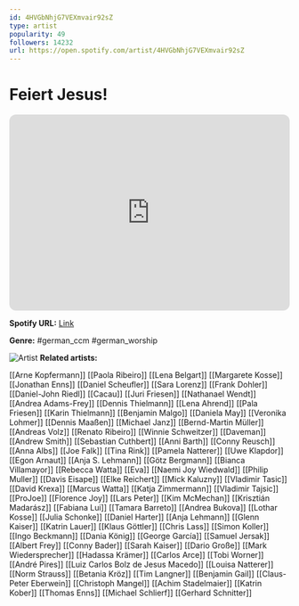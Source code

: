 ```yaml
---
id: 4HVGbNhjG7VEXmvair92sZ
type: artist
popularity: 49
followers: 14232
url: https://open.spotify.com/artist/4HVGbNhjG7VEXmvair92sZ
---
```

# Feiert Jesus!

<iframe style="border-radius:12px" src="https://open.spotify.com/embed/artist/4HVGbNhjG7VEXmvair92sZ" width="100%" height="352" frameBorder="0" allowfullscreen="" allow="autoplay; clipboard-write; encrypted-media; fullscreen; picture-in-picture" loading="lazy"></iframe>

**Spotify URL:** [Link](https://open.spotify.com/artist/4HVGbNhjG7VEXmvair92sZ)

**Genre:**  #german_ccm #german_worship

![Artist](https://i.scdn.co/image/ab6761610000e5eb1ff46e2f4659f821e66c6fcf)
**Related artists:**

[[Arne Kopfermann]]
[[Paola Ribeiro]]
[[Lena Belgart]]
[[Margarete Kosse]]
[[Jonathan Enns]]
[[Daniel Scheufler]]
[[Sara Lorenz]]
[[Frank Dohler]]
[[Daniel-John Riedl]]
[[Cacau]]
[[Juri Friesen]]
[[Nathanael Wendt]]
[[Andrea Adams-Frey]]
[[Dennis Thielmann]]
[[Lena Ahrend]]
[[Pala Friesen]]
[[Karin Thielmann]]
[[Benjamin Malgo]]
[[Daniela May]]
[[Veronika Lohmer]]
[[Dennis Maaßen]]
[[Michael Janz]]
[[Bernd-Martin Müller]]
[[Andreas Volz]]
[[Renato Ribeiro]]
[[Winnie Schweitzer]]
[[Daveman]]
[[Andrew Smith]]
[[Sebastian Cuthbert]]
[[Anni Barth]]
[[Conny Reusch]]
[[Anna Albs]]
[[Joe Falk]]
[[Tina Rink]]
[[Pamela Natterer]]
[[Uwe Klapdor]]
[[Egon Arnaut]]
[[Anja S. Lehmann]]
[[Götz Bergmann]]
[[Bianca Villamayor]]
[[Rebecca Watta]]
[[Eva]]
[[Naemi Joy Wiedwald]]
[[Philip Muller]]
[[Davis Eisape]]
[[Elke Reichert]]
[[Mick Kaluzny]]
[[Vladimir Tasic]]
[[David Krexa]]
[[Marcus Watta]]
[[Katja Zimmermann]]
[[Vladimir Tajsic]]
[[ProJoe]]
[[Florence Joy]]
[[Lars Peter]]
[[Kim McMechan]]
[[Krisztián Madarász]]
[[Fabiana Lui]]
[[Tamara Barreto]]
[[Andrea Bukova]]
[[Lothar Kosse]]
[[Julia Schonke]]
[[Daniel Harter]]
[[Anja Lehmann]]
[[Glenn Kaiser]]
[[Katrin Lauer]]
[[Klaus Göttler]]
[[Chris Lass]]
[[Simon Koller]]
[[Ingo Beckmann]]
[[Dania König]]
[[George García]]
[[Samuel Jersak]]
[[Albert Frey]]
[[Conny Bader]]
[[Sarah Kaiser]]
[[Dario Große]]
[[Mark Wiedersprecher]]
[[Hadassa Krämer]]
[[Carlos Arce]]
[[Tobi Worner]]
[[André Pires]]
[[Luiz Carlos Bolz de Jesus Macedo]]
[[Louisa Natterer]]
[[Norm Strauss]]
[[Betania Kröz]]
[[Tim Langner]]
[[Benjamin Gail]]
[[Claus-Peter Eberwein]]
[[Christoph Mangel]]
[[Achim Stadelmaier]]
[[Katrin Kober]]
[[Thomas Enns]]
[[Michael Schlierf]]
[[Gerhard Schnitter]]
